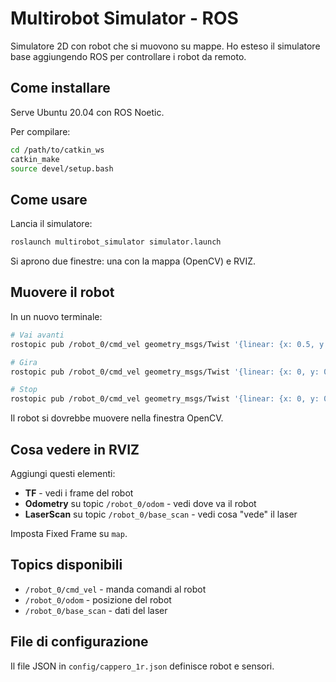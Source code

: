 # Multirobot Simulator - ROS

Simulatore 2D con robot che si muovono su mappe. Ho esteso il simulatore base aggiungendo ROS per controllare i robot da remoto.

## Come installare

Serve Ubuntu 20.04 con ROS Noetic. 

Per compilare:
```bash
cd /path/to/catkin_ws
catkin_make
source devel/setup.bash
```

## Come usare

Lancia il simulatore:
```bash
roslaunch multirobot_simulator simulator.launch
```

Si aprono due finestre: una con la mappa (OpenCV) e RVIZ.

## Muovere il robot

In un nuovo terminale:
```bash
# Vai avanti
rostopic pub /robot_0/cmd_vel geometry_msgs/Twist '{linear: {x: 0.5, y: 0, z: 0}, angular: {x: 0, y: 0, z: 0}}' -r 10

# Gira
rostopic pub /robot_0/cmd_vel geometry_msgs/Twist '{linear: {x: 0, y: 0, z: 0}, angular: {x: 0, y: 0, z: 0.5}}' -r 10

# Stop
rostopic pub /robot_0/cmd_vel geometry_msgs/Twist '{linear: {x: 0, y: 0, z: 0}, angular: {x: 0, y: 0, z: 0}}' -1
```

Il robot si dovrebbe muovere nella finestra OpenCV.

## Cosa vedere in RVIZ

Aggiungi questi elementi:
- **TF** - vedi i frame del robot
- **Odometry** su topic `/robot_0/odom` - vedi dove va il robot  
- **LaserScan** su topic `/robot_0/base_scan` - vedi cosa "vede" il laser

Imposta Fixed Frame su `map`.

## Topics disponibili

- `/robot_0/cmd_vel` - manda comandi al robot
- `/robot_0/odom` - posizione del robot
- `/robot_0/base_scan` - dati del laser

## File di configurazione

Il file JSON in `config/cappero_1r.json` definisce robot e sensori.


